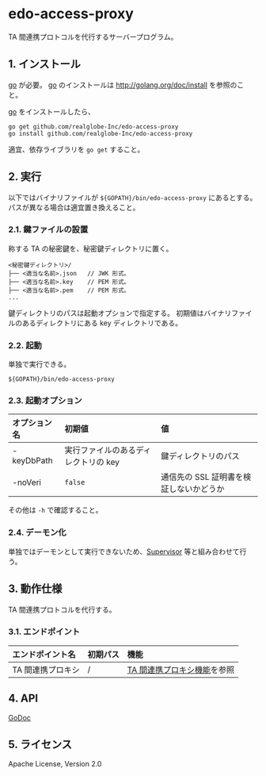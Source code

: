 <!--
Copyright 2015 realglobe, Inc.

Licensed under the Apache License, Version 2.0 (the "License");
you may not use this file except in compliance with the License.
You may obtain a copy of the License at

    http://www.apache.org/licenses/LICENSE-2.0

Unless required by applicable law or agreed to in writing, software
distributed under the License is distributed on an "AS IS" BASIS,
WITHOUT WARRANTIES OR CONDITIONS OF ANY KIND, either express or implied.
See the License for the specific language governing permissions and
limitations under the License.
-->


# edo-access-proxy

TA 間連携プロトコルを代行するサーバープログラム。


## 1. インストール

[go] が必要。
[go] のインストールは http://golang.org/doc/install を参照のこと。

[go] をインストールしたら、

```shell
go get github.com/realglobe-Inc/edo-access-proxy
go install github.com/realglobe-Inc/edo-access-proxy
```

適宜、依存ライブラリを `go get` すること。


## 2. 実行

以下ではバイナリファイルが `${GOPATH}/bin/edo-access-proxy` にあるとする。
パスが異なる場合は適宜置き換えること。


### 2.1. 鍵ファイルの設置

称する TA の秘密鍵を、秘密鍵ディレクトリに置く。

```
<秘密鍵ディレクトリ>/
├── <適当な名前>.json   // JWK 形式。
├── <適当な名前>.key    // PEM 形式。
├── <適当な名前>.pem    // PEM 形式。
...
```

鍵ディレクトリのパスは起動オプションで指定する。
初期値はバイナリファイルのあるディレクトリにある key ディレクトリである。


### 2.2. 起動

単独で実行できる。

```shell
${GOPATH}/bin/edo-access-proxy
```


### 2.3. 起動オプション

|オプション名|初期値|値|
|:--|:--|:--|
|-keyDbPath|実行ファイルのあるディレクトリの key|鍵ディレクトリのパス|
|-noVeri|`false`|通信先の SSL 証明書を検証しないかどうか|

その他は `-h` で確認すること。


### 2.4. デーモン化

単独ではデーモンとして実行できないため、[Supervisor] 等と組み合わせて行う。


## 3. 動作仕様

TA 間連携プロトコルを代行する。


### 3.1. エンドポイント

|エンドポイント名|初期パス|機能|
|:--|:--|:--|
|TA 間連携プロキシ|/|[TA 間連携プロキシ機能](/api/proxy)を参照|


## 4. API

[GoDoc](http://godoc.org/github.com/realglobe-Inc/edo-access-proxy)


## 5. ライセンス

Apache License, Version 2.0


<!-- 参照 -->
[Supervisor]: http://supervisord.org/
[go]: http://golang.org/
